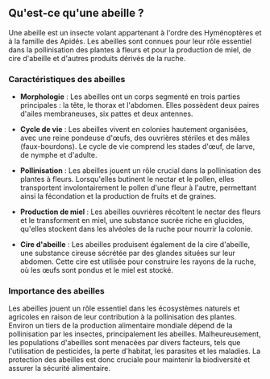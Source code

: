 ## Qu'est-ce qu'une abeille ?

Une abeille est un insecte volant appartenant à l'ordre des Hyménoptères et à la famille des Apidés. Les abeilles sont connues pour leur rôle essentiel dans la pollinisation des plantes à fleurs et pour la production de miel, de cire d'abeille et d'autres produits dérivés de la ruche.

### Caractéristiques des abeilles

- **Morphologie** : Les abeilles ont un corps segmenté en trois parties principales : la tête, le thorax et l'abdomen. Elles possèdent deux paires d'ailes membraneuses, six pattes et deux antennes.

- **Cycle de vie** : Les abeilles vivent en colonies hautement organisées, avec une reine pondeuse d'œufs, des ouvrières stériles et des mâles (faux-bourdons). Le cycle de vie comprend les stades d'œuf, de larve, de nymphe et d'adulte.

- **Pollinisation** : Les abeilles jouent un rôle crucial dans la pollinisation des plantes à fleurs. Lorsqu'elles butinent le nectar et le pollen, elles transportent involontairement le pollen d'une fleur à l'autre, permettant ainsi la fécondation et la production de fruits et de graines.

- **Production de miel** : Les abeilles ouvrières récoltent le nectar des fleurs et le transforment en miel, une substance sucrée riche en glucides, qu'elles stockent dans les alvéoles de la ruche pour nourrir la colonie.

- **Cire d'abeille** : Les abeilles produisent également de la cire d'abeille, une substance cireuse sécrétée par des glandes situées sur leur abdomen. Cette cire est utilisée pour construire les rayons de la ruche, où les œufs sont pondus et le miel est stocké.

### Importance des abeilles

Les abeilles jouent un rôle essentiel dans les écosystèmes naturels et agricoles en raison de leur contribution à la pollinisation des plantes. Environ un tiers de la production alimentaire mondiale dépend de la pollinisation par les insectes, principalement les abeilles. Malheureusement, les populations d'abeilles sont menacées par divers facteurs, tels que l'utilisation de pesticides, la perte d'habitat, les parasites et les maladies. La protection des abeilles est donc cruciale pour maintenir la biodiversité et assurer la sécurité alimentaire.